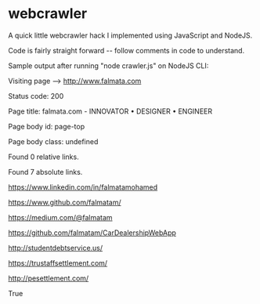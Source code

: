 # webcrawler

A quick little webcrawler hack I implemented using JavaScript and NodeJS.

Code is fairly straight forward -- follow comments in code to understand.


Sample output after running "node crawler.js" on NodeJS CLI:



Visiting page --> http://www.falmata.com

Status code: 200

Page title:  falmata.com - INNOVATOR • DESIGNER • ENGINEER

Page body id:  page-top

Page body class:  undefined

Found 0 relative links.

Found 7 absolute links.

https://www.linkedin.com/in/falmatamohamed

https://www.github.com/falmatam/

https://medium.com/@falmatam

https://github.com/falmatam/CarDealershipWebApp

http://studentdebtservice.us/

https://trustaffsettlement.com/

http://pesettlement.com/


True
